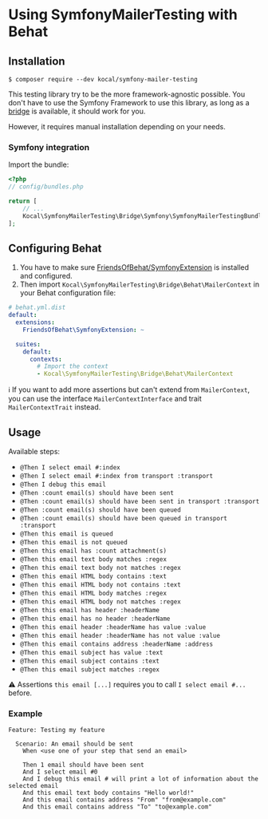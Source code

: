 # Using SymfonyMailerTesting with Behat

## Installation

```console
$ composer require --dev kocal/symfony-mailer-testing
```

This testing library try to be the more framework-agnostic possible.
You don't have to use the Symfony Framework to use this library, as long as a [bridge](../src/Bridge) is available, it should work for you.

However, it requires manual installation depending on your needs.

### Symfony integration

Import the bundle:

```php
<?php
// config/bundles.php

return [
    // ...
    Kocal\SymfonyMailerTesting\Bridge\Symfony\SymfonyMailerTestingBundle::class => ['test' => true],
];
```

## Configuring Behat

1. You have to make sure [FriendsOfBehat/SymfonyExtension](https://github.com/FriendsOfBehat/SymfonyExtension) is installed and configured.
2. Then import `Kocal\SymfonyMailerTesting\Bridge\Behat\MailerContext` in your Behat configuration file:

```yaml
# behat.yml.dist
default:
  extensions:
    FriendsOfBehat\SymfonyExtension: ~

  suites:
    default:
      contexts:
        # Import the context
        - Kocal\SymfonyMailerTesting\Bridge\Behat\MailerContext
```

:information_source: If you want to add more assertions but can't extend from `MailerContext`, you can use the interface `MailerContextInterface` and trait `MailerContextTrait` instead.

## Usage

Available steps:

- `@Then I select email #:index`
- `@Then I select email #:index from transport :transport`
- `@Then I debug this email`
- `@Then :count email(s) should have been sent`
- `@Then :count email(s) should have been sent in transport :transport`
- `@Then :count email(s) should have been queued`
- `@Then :count email(s) should have been queued in transport :transport`
- `@Then this email is queued`
- `@Then this email is not queued`
- `@Then this email has :count attachment(s)`
- `@Then this email text body matches :regex`
- `@Then this email text body not matches :regex`
- `@Then this email HTML body contains :text`
- `@Then this email HTML body not contains :text`
- `@Then this email HTML body matches :regex`
- `@Then this email HTML body not matches :regex`
- `@Then this email has header :headerName`
- `@Then this email has no header :headerName`
- `@Then this email header :headerName has value :value`
- `@Then this email header :headerName has not value :value`
- `@Then this email contains address :headerName :address`
- `@Then this email subject has value :text`
- `@Then this email subject contains :text`
- `@Then this email subject matches :regex`

:warning: Assertions `this email [...]` requires you to call `I select email #...` before.

### Example

```gherkin
Feature: Testing my feature

  Scenario: An email should be sent
    When <use one of your step that send an email>

    Then 1 email should have been sent
    And I select email #0
    And I debug this email # will print a lot of information about the selected email
    And this email text body contains "Hello world!"
    And this email contains address "From" "from@example.com"
    And this email contains address "To" "to@example.com"
```
